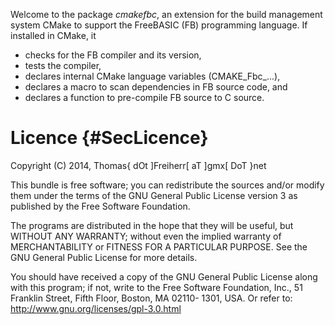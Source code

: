 Welcome to the package *cmakefbc*, an extension for the build
management system CMake to support the FreeBASIC (FB) programming
language. If installed in CMake, it

- checks for the FB compiler and its version,
- tests the compiler,
- declares internal CMake language variables (CMAKE_Fbc_...),
- declares a macro to scan dependencies in FB source code, and
- declares a function to pre-compile FB source to C source.


Licence  {#SecLicence}
=======

Copyright (C) 2014, Thomas{ dOt ]Freiherr[ aT ]gmx[ DoT }net

This bundle is free software; you can redistribute the sources and/or
modify them under the terms of the GNU General Public License version 3
as published by the Free Software Foundation.

The programs are distributed in the hope that they will be useful, but
WITHOUT ANY WARRANTY; without even the implied warranty of
MERCHANTABILITY or FITNESS FOR A PARTICULAR PURPOSE. See the GNU
General Public License for more details.

You should have received a copy of the GNU General Public License along
with this program; if not, write to the Free Software Foundation, Inc.,
51 Franklin Street, Fifth Floor, Boston, MA 02110- 1301, USA. Or refer
to: http://www.gnu.org/licenses/gpl-3.0.html
